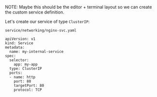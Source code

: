 NOTE: Maybe this should be the editor + terminal layout so we can create the custom service definition.

Let's create our service of type `ClusterIP`:

```
service/networking/nginx-svc.yaml 

apiVersion: v1
kind: Service
metadata:
  name: my-internal-service
spec:
  selector:
    app: my-app
  type: ClusterIP
  ports:
  - name: http
    port: 80
    targetPort: 80
    protocol: TCP
```